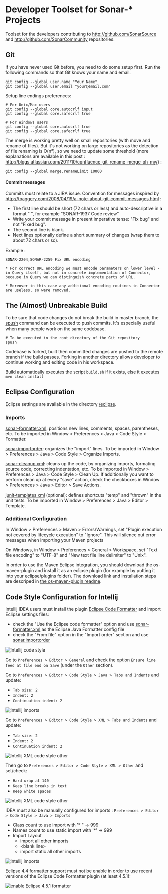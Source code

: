 # Developer Toolset for Sonar-* Projects

Toolset for the developers contributing to http://github.com/SonarSource and http://github.com/SonarCommunity repositories.

## Git

If you have never used Git before, you need to do some setup first. Run the following commands so that Git knows your name and email.

    git config --global user.name "Your Name"
    git config --global user.email "your@email.com"

Setup line endings preferences:

    # For Unix/Mac users
    git config --global core.autocrlf input
    git config --global core.safecrlf true

    # For Windows users
    git config --global core.autocrlf true
    git config --global core.safecrlf true

The merge is working pretty well on small repositories (with move and rename of files). But it's not working on large repositories as the detection of file renaming is O(n²), so we need to update some threshold (more explanations are available in this post : http://blogs.atlassian.com/2011/10/confluence_git_rename_merge_oh_my/) :

    git config --global merge.renameLimit 10000

#### Commit messages

Commits must relate to a JIRA issue. Convention for messages inspired by http://tbaggery.com/2008/04/19/a-note-about-git-commit-messages.html :

* The first line should be short (72 chars or less) and auto-descriptive in a format "<JIRA KEY> <DESCRIPTION>", for example "SONAR-1937 Code review"
* Write your commit message in present imperative tense: "Fix bug" and not "Fixed bug".
* The second line is blank.
* Next lines optionally define a short summary of changes (wrap them to about 72 chars or so).

Example :

    SONAR-2204,SONAR-2259 Fix URL encoding

    * For correct URL encoding we must encode parameters on lower level -
    in Query itself, but not in concrete implementation of Connector,
    because in Query we can distinguish concrete parts of URL.

    * Moreover in this case any additional encoding routines in Connector
    are useless, so were removed.


## The (Almost) Unbreakable Build

To be sure that code changes do not break the build in master branch, the [spush](/git/spush) command can be executed to push commits. It's especially useful when many people work on the same codebase.

    # To be executed in the root directory of the Git repository
    spush

Codebase is forked, built then committed changes are pushed to the remote branch if the build passes. Forking in another directory allows developer to continue working and editing code in his workspace.

Build automatically executes the script `build.sh` if it exists, else it executes `mvn clean install`

## Eclipse Configuration

Eclipse settings are available in the directory [/eclipse](/eclipse).

### Imports

[sonar-formatter.xml](/eclipse/sonar-formatter.xml):
positions new lines, comments, spaces, parentheses, etc. To be imported in Window > Preferences > Java > Code Style > Formatter.

[sonar.importorder](/eclipse/sonar.importorder):
organizes the "import" lines. To be imported in Window > Preferences > Java > Code Style > Organize Imports.

[sonar-cleanup.xml](/eclipse/sonar-cleanup.xml):
cleans up the code, by organizing imports, formating source code, correcting indentation, etc.
To be imported in Window > Preferences > Java > Code Style > Clean Up. If additionally you want to perform clean up at every "save" action, check the checkboxes in Window > Preferences > Java > Editor > Save Actions.

[junit-templates.xml](/eclipse/junit-templates.xml) (optional):
defines shortcuts "temp" and "thrown" in the unit tests. To be imported in Window > Preferences > Java > Editor > Template.

### Additional Configuration

In Window > Preferences > Maven > Errors/Warnings, set "Plugin execution not covered by lifecycle execution" to "Ignore". This will silence out error messages when importing your Maven projects

On Windows, in Window > Preferences > General > Workspace, set "Text file encoding" to "UTF-8" and "New text file line delimiter" to "Unix".

In order to use the Maven Eclipse integration, you should download the os-maven-plugin and install it as an eclipse plugin (for example by putting it into your eclipse/plugins folder). The download link and installation steps are descriped in [the os-maven-plugin readme](https://github.com/trustin/os-maven-plugin/blob/master/README.md#user-content-issues-with-eclipse-m2e-or-other-ides).

## Code Style Configuration for Intellij

Intellij IDEA users must install the plugin [Eclipse Code Formatter](http://plugins.jetbrains.com/plugin/?id=6546) and import Eclipse settings files:
* check the "Use the Eclipse code formatter" option and use [sonar-formatter.xml](/eclipse/sonar-formatter.xml) as the Eclipse Java Formatter config file
* check the "From file" option in the "Import order" section and use [sonar.importorder](/eclipse/sonar.importorder)

![Intellij code style](/intellij/intellij-code-style.png)

Go to `Preferences > Editor > General` and check the option `Ensure line feed at file end on Save` (under the `Other` section).

Go to `Preferences > Editor > Code Style > Java > Tabs and Indents` and update:
* `Tab size: 2`
* `Indent: 2`
* `Continuation indent: 2`

![Intellij imports](/intellij/intellij-java-indents.png)

Go to `Preferences > Editor > Code Style > XML > Tabs and Indents` and update:
* `Tab size: 2`
* `Indent: 2`
* `Continuation indent: 2`

![Intellij XML code style other](/intellij/intellij-xml-indents.png)

Then go to `Preferences > Editor > Code Style > XML > Other` and set/check:
* `Hard wrap at 140`
* `Keep line breaks in text`
* `Keep white spaces`

![Intellij XML code style other](/intellij/intellij-xml-other.png)

IDEA must also be manually configured for imports : `Preferences > Editor > Code Style > Java > Imports`
* Class count to use import with '*'" -> 999
* Names count to use static import with '*' -> 999
* Import Layout
  * import all other imports
  * &lt;blank line&gt;
  * import static all other imports

![Intellij imports](/intellij/intellij-imports.png)

Eclipse 4.4 formatter support must not be enable in order to use recent versions of the Eclipse Code Formatter plugin (at least 4.5.1):

![enable Eclipse 4.5.1 formatter](/intellij/intellij-eclipse-formatter_4_5_1.png)
